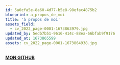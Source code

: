 ```yaml
---
id: 5a0cfa5e-8a60-4d77-b5e8-98efac4875b2
blueprint: a_propos_de_moi
title: 'à propos de moi'
assets_field:
  - cv_2022_page-0001-1673863979.jpg
updated_by: 5edb7b51-9616-414c-88ea-66bfab9f9176
updated_at: 1673865599
assets: cv_2022_page-0001-1673864938.jpg
---
```

[**MON GITHUB**](https://github.com/Modeste1986)